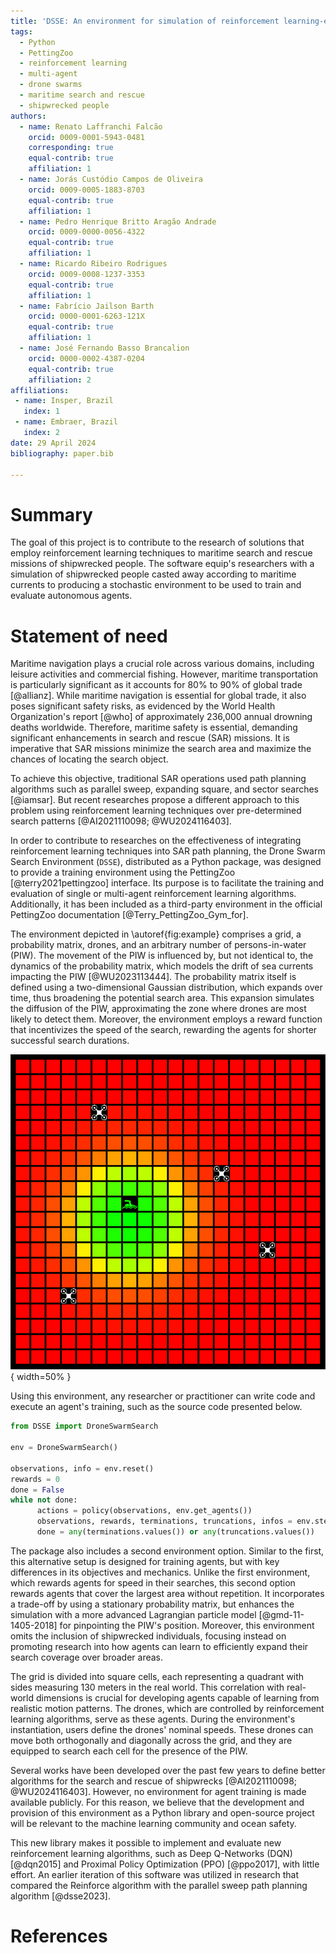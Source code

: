 ```yaml
---
title: 'DSSE: An environment for simulation of reinforcement learning-empowered drone swarm maritime search and rescue missions'
tags:
  - Python
  - PettingZoo
  - reinforcement learning
  - multi-agent
  - drone swarms
  - maritime search and rescue
  - shipwrecked people
authors:
  - name: Renato Laffranchi Falcão
    orcid: 0009-0001-5943-0481
    corresponding: true
    equal-contrib: true
    affiliation: 1
  - name: Jorás Custódio Campos de Oliveira
    orcid: 0009-0005-1883-8703
    equal-contrib: true
    affiliation: 1
  - name: Pedro Henrique Britto Aragão Andrade
    orcid: 0009-0000-0056-4322
    equal-contrib: true
    affiliation: 1
  - name: Ricardo Ribeiro Rodrigues
    orcid: 0009-0008-1237-3353
    equal-contrib: true
    affiliation: 1
  - name: Fabrício Jailson Barth
    orcid: 0000-0001-6263-121X
    equal-contrib: true
    affiliation: 1
  - name: José Fernando Basso Brancalion
    orcid: 0000-0002-4387-0204
    equal-contrib: true
    affiliation: 2
affiliations:
 - name: Insper, Brazil
   index: 1
 - name: Embraer, Brazil
   index: 2
date: 29 April 2024
bibliography: paper.bib

---
```


# Summary

The goal of this project is to contribute to the research of solutions that employ reinforcement learning techniques to maritime search and rescue missions of shipwrecked people. The software equip's researchers with a simulation of shipwrecked people casted away according to maritime currents to producing a stochastic environment to be used to train and evaluate autonomous agents.

# Statement of need

Maritime navigation plays a crucial role across various domains, including leisure activities and commercial fishing. However, maritime transportation is particularly significant as it accounts for 80% to 90% of global trade [@allianz]. While maritime navigation is essential for global trade, it also poses significant safety risks, as evidenced by the World Health Organization's report [@who] of approximately 236,000 annual drowning deaths worldwide. Therefore, maritime safety is essential, demanding significant enhancements in search and rescue (SAR) missions. It is imperative that SAR missions minimize the search area and maximize the chances of locating the search object.

To achieve this objective, traditional SAR operations used path planning algorithms such as parallel sweep, expanding square, and sector searches [@iamsar]. But recent researches propose a different approach to this problem using reinforcement learning techniques over pre-determined search patterns [@AI2021110098; @WU2024116403].

In order to contribute to researches on the effectiveness of integrating reinforcement learning techniques into SAR path planning, the Drone Swarm Search Environment (`DSSE`), distributed as a Python package, was designed to provide a training environment using the PettingZoo [@terry2021pettingzoo] interface. Its purpose is to facilitate the training and evaluation of single or multi-agent reinforcement learning algorithms. Additionally, it has been included as a third-party environment in the official PettingZoo documentation [@Terry_PettingZoo_Gym_for].

The environment depicted in \autoref{fig:example} comprises a grid, a probability matrix, drones, and an arbitrary number of persons-in-water (PIW). The movement of the PIW is influenced by, but not identical to, the dynamics of the probability matrix, which models the drift of sea currents impacting the PIW [@WU2023113444]. The probability matrix itself is defined using a two-dimensional Gaussian distribution, which expands over time, thus broadening the potential search area. This expansion simulates the diffusion of the PIW, approximating the zone where drones are most likely to detect them. Moreover, the environment employs a reward function that incentivizes the speed of the search, rewarding the agents for shorter successful search durations.

![Simulation environment showcasing the algorithm's execution.\label{fig:example}](docs/pics/dsse-example.png){ width=50% }

Using this environment, any researcher or practitioner can write code and execute an agent's training, such as the source code presented below.

```python
from DSSE import DroneSwarmSearch

env = DroneSwarmSearch()

observations, info = env.reset()
rewards = 0
done = False
while not done:
      actions = policy(observations, env.get_agents())
      observations, rewards, terminations, truncations, infos = env.step(actions) 
      done = any(terminations.values()) or any(truncations.values())
```

The package also includes a second environment option. Similar to the first, this alternative setup is designed for training agents, but with key differences in its objectives and mechanics. Unlike the first environment, which rewards agents for speed in their searches, this second option rewards agents that cover the largest area without repetition. It incorporates a trade-off by using a stationary probability matrix, but enhances the simulation with a more advanced Lagrangian particle model [@gmd-11-1405-2018] for pinpointing the PIW's position. Moreover, this environment omits the inclusion of shipwrecked individuals, focusing instead on promoting research into how agents can learn to efficiently expand their search coverage over broader areas.

The grid is divided into square cells, each representing a quadrant with sides measuring 130 meters in the real world. This correlation with real-world dimensions is crucial for developing agents capable of learning from realistic motion patterns. The drones, which are controlled by reinforcement learning algorithms, serve as these agents. During the environment's instantiation, users define the drones' nominal speeds. These drones can move both orthogonally and diagonally across the grid, and they are equipped to search each cell for the presence of the PIW.

Several works have been developed over the past few years to define better algorithms for the search and rescue of shipwrecks [@AI2021110098; @WU2024116403]. However, no environment for agent training is made available publicly. For this reason, we believe that the development and provision of this environment as a Python library and open-source project will be relevant to the machine learning community and ocean safety.

This new library makes it possible to implement and evaluate new reinforcement learning algorithms, such as Deep Q-Networks (DQN) [@dqn2015] and Proximal Policy Optimization (PPO) [@ppo2017], with little effort. An earlier iteration of this software was utilized in research that compared the Reinforce algorithm with the parallel sweep path planning algorithm [@dsse2023].

# References
